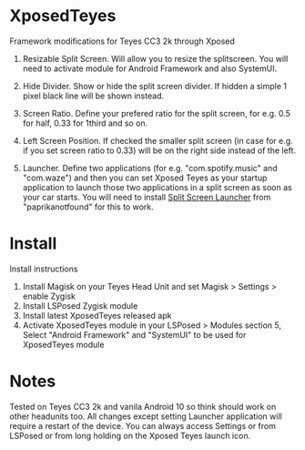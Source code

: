# XposedTeyes
Framework modifications for Teyes CC3 2k through Xposed

1. Resizable Split Screen.
Will allow you to resize the splitscreen. You will need to activate module for Android Framework and also SystemUI.

2. Hide Divider.
Show or hide the split screen divider. If hidden a simple 1 pixel black line will be shown instead.

3. Screen Ratio.
Define your prefered ratio for the split screen, for e.g. 0.5 for half, 0.33 for 1third and so on.

4. Left Screen Position.
If checked the smaller split screen (in case for e.g. if you set screen ratio to 0.33) will be on the right side instead of the left.

5. Launcher.
Define two applications (for e.g. "com.spotify.music" and "com.waze") and then you can set Xposed Teyes as your startup application to launch those two applications in a split screen as soon as your car starts. You will need to install [Split Screen Launcher](https://github.com/paprikanotfound/split-screen-launcher) from \"paprikanotfound\" for this to work.

# Install
Install instructions

1. Install Magisk on your Teyes Head Unit and set Magisk > Settings > enable Zygisk
2. Install LSPosed Zygisk module
3. Install latest XposedTeyes released apk
4. Activate XposedTeyes module in your LSPosed > Modules section
5, Select "Android Framework" and "SystemUI" to be used for XposedTeyes module

# Notes
Tested on Teyes CC3 2k and vanila Android 10 so think should work on other headunits too.
All changes except setting Launcher application will require a restart of the device.
You can always access Settings or from LSPosed or from long holding on the Xposed Teyes launch icon.

